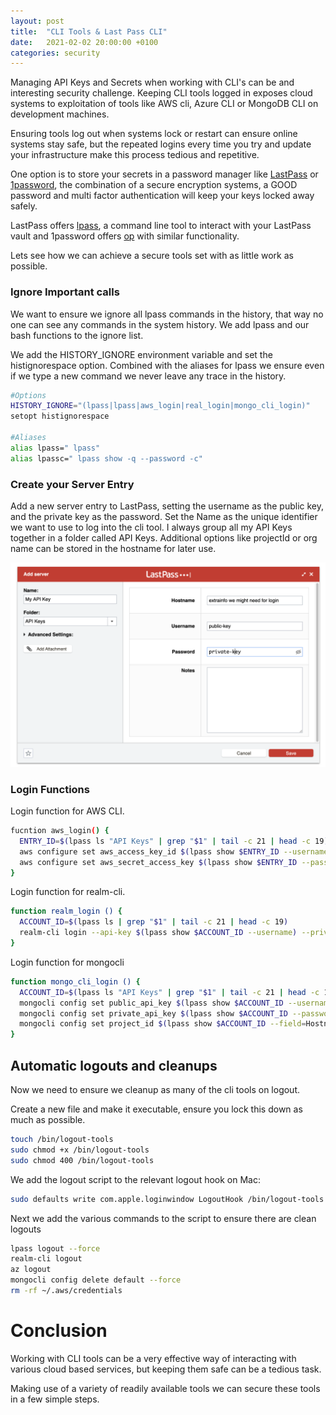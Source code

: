 ```yaml
---
layout: post
title:  "CLI Tools & Last Pass CLI"
date:   2021-02-02 20:00:00 +0100
categories: security
---
```


Managing API Keys and Secrets when working with CLI's can be and interesting security challenge. Keeping CLI tools logged in exposes cloud systems to exploitation of tools like AWS cli, Azure CLI or MongoDB CLI on development machines. 

Ensuring tools log out when systems lock or restart can ensure online systems stay safe, but the repeated logins every time you try and update your infrastructure make this process tedious and repetitive. 

One option is to store your secrets in a password manager like [LastPass](https://www.lastpass.com/) or [1password](https://1password.com/), the combination of a secure encryption systems, a GOOD password and multi factor authentication will keep your keys locked away safely. 

LastPass offers [lpass](https://github.com/lastpass/lastpass-cli), a command line tool to interact with your LastPass vault and 1password offers [op](https://1password.com/downloads/command-line/) with similar functionality. 

Lets see how we can achieve a secure tools set with as little work as possible.

### Ignore Important calls
We want to ensure we ignore all lpass commands in the history, that way no one can see any commands in the system history. We add lpass and our bash functions to the ignore list.

We add the HISTORY_IGNORE environment variable and set the histignorespace option. Combined with the aliases for lpass we ensure even if we type a new command we never leave any trace in the history.

```bash
#Options
HISTORY_IGNORE="(lpass|lpass|aws_login|real_login|mongo_cli_login)"
setopt histignorespace

#Aliases
alias lpass=" lpass"
alias lpassc=" lpass show -q --password -c"
```

### Create your Server Entry
Add a new server entry to LastPass, setting the username as the public key, and the private key as the password. Set the Name as the unique identifier we want to use to log into the cli tool. I always group all my API Keys together in a folder called API Keys. Additional options like projectId or org name can be stored in the hostname for later use.

![Lastpass Entry](/assets/new_secret.png)

### Login Functions

Login function for AWS CLI.

```bash
fucntion aws_login() {
  ENTRY_ID=$(lpass ls "API Keys" | grep "$1" | tail -c 21 | head -c 19)
  aws configure set aws_access_key_id $(lpass show $ENTRY_ID --username)
  aws configure set aws_secret_access_key $(lpass show $ENTRY_ID --password)
}
```

Login function for realm-cli.

```bash
function realm_login () {
  ACCOUNT_ID=$(lpass ls | grep "$1" | tail -c 21 | head -c 19)
  realm-cli login --api-key $(lpass show $ACCOUNT_ID --username) --private-api-key $(lpass show $ACCOUNT_ID --password)
}
```

Login function for mongocli

```bash
function mongo_cli_login () {
  ACCOUNT_ID=$(lpass ls "API Keys" | grep "$1" | tail -c 21 | head -c 19)
  mongocli config set public_api_key $(lpass show $ACCOUNT_ID --username)
  mongocli config set private_api_key $(lpass show $ACCOUNT_ID --password)
  mongocli config set project_id $(lpass show $ACCOUNT_ID --field=Hostname)
}
```

## Automatic logouts and cleanups

Now we need to ensure we cleanup as many of the cli tools on logout.

Create a new file and make it executable, ensure you lock this down as much as possible.
```bash
touch /bin/logout-tools
sudo chmod +x /bin/logout-tools
sudo chmod 400 /bin/logout-tools
```

We add the logout script to the relevant logout hook on Mac:
```bash
sudo defaults write com.apple.loginwindow LogoutHook /bin/logout-tools
```

Next we add the various commands to the script to ensure there are clean logouts

```bash
lpass logout --force
realm-cli logout
az logout
mongocli config delete default --force
rm -rf ~/.aws/credentials
```

# Conclusion 

Working with CLI tools can be a very effective way of interacting with various cloud based services, but keeping them safe can be a tedious task.

Making use of a variety of readily available tools we can secure these tools in a few simple steps.